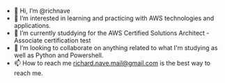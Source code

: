 - 👋 Hi, I’m @richnave
- 👀 I’m interested in learning and practicing with AWS technologies and applications.
- 🌱 I’m currently studdying for the AWS Certified Solutions Architect - Associate certification test
- 💞️ I’m looking to collaborate on anything related to what I'm studying as well as Python and Powershell. 
- 📫 How to reach me richard.nave.mail@gmail.com is the best way to reach me. 

<!---
richnave/richnave is a ✨ special ✨ repository because its `README.md` (this file) appears on your GitHub profile.
You can click the Preview link to take a look at your changes.
--->
